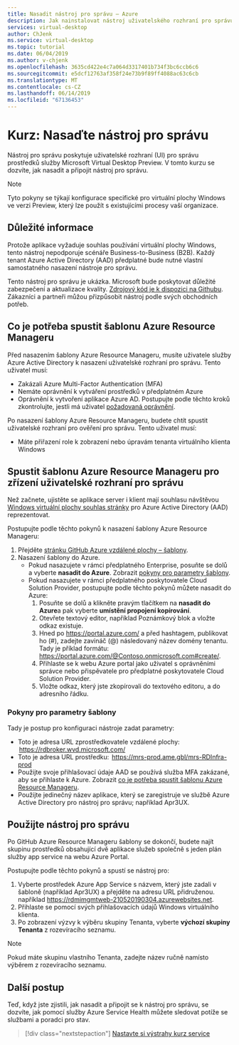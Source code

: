 ```yaml
---
title: Nasadit nástroj pro správu – Azure
description: Jak nainstalovat nástroj uživatelského rozhraní pro správu prostředků ve verzi preview virtuální plochy Windows.
services: virtual-desktop
author: ChJenk
ms.service: virtual-desktop
ms.topic: tutorial
ms.date: 06/04/2019
ms.author: v-chjenk
ms.openlocfilehash: 3635cd422e4c7a064d3317401b734f3bc6ccb6c6
ms.sourcegitcommit: e5dcf12763af358f24e73b9f89ff4088ac63c6cb
ms.translationtype: MT
ms.contentlocale: cs-CZ
ms.lasthandoff: 06/14/2019
ms.locfileid: "67136453"
---
```

# <a name="tutorial-deploy-a-management-tool"></a>Kurz: Nasaďte nástroj pro správu

Nástroj pro správu poskytuje uživatelské rozhraní (UI) pro správu prostředků služby Microsoft Virtual Desktop Preview. V tomto kurzu se dozvíte, jak nasadit a připojit nástroj pro správu.

>[!NOTE]
>Tyto pokyny se týkají konfigurace specifické pro virtuální plochy Windows ve verzi Preview, který lze použít s existujícími procesy vaší organizace.

## <a name="important-considerations"></a>Důležité informace

Protože aplikace vyžaduje souhlas používání virtuální plochy Windows, tento nástroj nepodporuje scénáře Business-to-Business (B2B). Každý tenant Azure Active Directory (AAD) předplatné bude nutné vlastní samostatného nasazení nástroje pro správu.

Tento nástroj pro správu je ukázka. Microsoft bude poskytovat důležité zabezpečení a aktualizace kvality. [Zdrojový kód je k dispozici na Githubu](https://github.com/Azure/RDS-Templates/tree/master/wvd-templates/wvd-management-ux/deploy). Zákazníci a partneři můžou přizpůsobit nástroj podle svých obchodních potřeb.

## <a name="what-you-need-to-run-the-azure-resource-manager-template"></a>Co je potřeba spustit šablonu Azure Resource Manageru

Před nasazením šablony Azure Resource Manageru, musíte uživatele služby Azure Active Directory k nasazení uživatelské rozhraní pro správu. Tento uživatel musí:

- Zakázali Azure Multi-Factor Authentication (MFA)
- Nemáte oprávnění k vytváření prostředků v předplatném Azure
- Oprávnění k vytvoření aplikace Azure AD. Postupujte podle těchto kroků zkontrolujte, jestli má uživatel [požadovaná oprávnění](https://docs.microsoft.com/azure/active-directory/develop/howto-create-service-principal-portal#required-permissions).

Po nasazení šablony Azure Resource Manageru, budete chtít spustit uživatelské rozhraní pro ověření pro správu. Tento uživatel musí:
- Máte přiřazení role k zobrazení nebo úpravám tenanta virtuálního klienta Windows

## <a name="run-the-azure-resource-manager-template-to-provision-the-management-ui"></a>Spustit šablonu Azure Resource Manageru pro zřízení uživatelské rozhraní pro správu

Než začnete, ujistěte se aplikace server i klient mají souhlasu návštěvou [Windows virtuální plochy souhlas stránky](https://rdweb.wvd.microsoft.com) pro Azure Active Directory (AAD) reprezentovat.

Postupujte podle těchto pokynů k nasazení šablony Azure Resource Manageru:

1. Přejděte [stránku GitHub Azure vzdálené plochy – šablony](https://github.com/Azure/RDS-Templates/tree/master/wvd-templates/wvd-management-ux/deploy).
2. Nasazení šablony do Azure.
    - Pokud nasazujete v rámci předplatného Enterprise, posuňte se dolů a vyberte **nasadit do Azure**. Zobrazit [pokyny pro parametry šablony](#guidance-for-template-parameters).
    - Pokud nasazujete v rámci předplatného poskytovatele Cloud Solution Provider, postupujte podle těchto pokynů můžete nasadit do Azure:
        1. Posuňte se dolů a klikněte pravým tlačítkem na **nasadit do Azure**a pak vyberte **umístění propojení kopírování**.
        2. Otevřete textový editor, například Poznámkový blok a vložte odkaz existuje.
        3. Hned po <https://portal.azure.com/> a před hashtagem, publikovat ho (#), zadejte zavináč (@) následovaný název domény tenantu. Tady je příklad formátu: <https://portal.azure.com/@Contoso.onmicrosoft.com#create/>.
        4. Přihlaste se k webu Azure portal jako uživatel s oprávněními správce nebo přispěvatele pro předplatné poskytovatele Cloud Solution Provider.
        5. Vložte odkaz, který jste zkopírovali do textového editoru, a do adresního řádku.

### <a name="guidance-for-template-parameters"></a>Pokyny pro parametry šablony
Tady je postup pro konfiguraci nástroje zadat parametry:

- Toto je adresa URL zprostředkovatele vzdálené plochy:  <https://rdbroker.wvd.microsoft.com/>
- Toto je adresa URL prostředku:  <https://mrs-prod.ame.gbl/mrs-RDInfra-prod>
- Použijte svoje přihlašovací údaje AAD se používá služba MFA zakázané, aby se přihlaste k Azure. Zobrazit [co je potřeba spustit šablonu Azure Resource Manageru](#what-you-need-to-run-the-azure-resource-manager-template).
- Použijte jedinečný název aplikace, který se zaregistruje ve službě Azure Active Directory pro nástroj pro správu; například Apr3UX.

## <a name="use-the-management-tool"></a>Použijte nástroj pro správu

Po GitHub Azure Resource Manageru šablony se dokončí, budete najít skupinu prostředků obsahující dvě aplikace služeb společně s jeden plán služby app service na webu Azure Portal.

Postupujte podle těchto pokynů a spustí se nástroj pro:

1. Vyberte prostředek Azure App Service s názvem, který jste zadali v šabloně (například Apr3UX) a přejděte na adresu URL přidruženou. například <https://rdmimgmtweb-210520190304.azurewebsites.net>.
2. Přihlaste se pomocí svých přihlašovacích údajů Windows virtuálního klienta.
3. Po zobrazení výzvy k výběru skupiny Tenanta, vyberte **výchozí skupiny Tenanta** z rozevíracího seznamu.

> [!NOTE]
> Pokud máte skupinu vlastního Tenanta, zadejte název ručně namísto výběrem z rozevíracího seznamu.

## <a name="next-steps"></a>Další postup

Teď, když jste zjistili, jak nasadit a připojit se k nástroj pro správu, se dozvíte, jak pomocí služby Azure Service Health můžete sledovat potíže se službami a poradci pro stav.

> [!div class="nextstepaction"]
> [Nastavte si výstrahy kurz service](./set-up-service-alerts.md)

